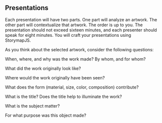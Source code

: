 ## Presentations
Each presentation will have two parts. One part will analyze an artwork. The other part will contextualize that artwork. The order is up to you. The presentation should not exceed sixteen minutes, and each presenter should speak for eight minutes. You will craft your presentations using StorymapJS.

As you think about the selected artwork, consider the following questions:
  
  When, where, and why was the work made? By whom, and for whom?
  
  What did the work originally look like?
  
  Where would the work originally have been seen?
  
  What does the form (material, size, color, composition) contribute?
  
  What is the title? Does the title help to illuminate the work?
  
  What is the subject matter?
  
  For what purpose was this object made?
